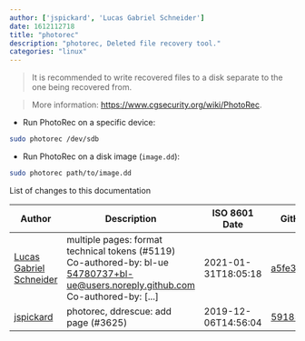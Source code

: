 ```yaml
---
author: ['jspickard', 'Lucas Gabriel Schneider']
date: 1612112718
title: "photorec"
description: "photorec, Deleted file recovery tool."
categories: "linux"
---
```

> It is recommended to write recovered files to a disk separate to the one being recovered from.

> More information: <https://www.cgsecurity.org/wiki/PhotoRec>.

- Run PhotoRec on a specific device:

```bash
sudo photorec /dev/sdb
```

- Run PhotoRec on a disk image (`image.dd`):

```bash
sudo photorec path/to/image.dd
```
List of changes to this documentation


Author | Description | ISO 8601 Date | GitHub link
------|-----|-----|-----
[Lucas Gabriel Schneider](mailto:casdpa@gmail.com) | multiple pages: format technical tokens (#5119) Co-authored-by: bl-ue <54780737+bl-ue@users.noreply.github.com> Co-authored-by: [...] | 2021-01-31T18:05:18 | [a5fe31bc47ae](https://github.com/tldr-pages/tldr/commit/a5fe31bc47aece3efa5e66b52b3cf384f27d5d72)
[jspickard](mailto:jsp.and.dmm@gmail.com) | photorec, ddrescue: add page (#3625) | 2019-12-06T14:56:04 | [59185a7ec97d](https://github.com/tldr-pages/tldr/commit/59185a7ec97d6fc1e5698202ae8faa2390f0e21b)


